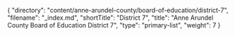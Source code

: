 {
  "directory": "content/anne-arundel-county/board-of-education/district-7",
  "filename": "_index.md",
  "shortTitle": "District 7",
  "title": "Anne Arundel County Board of Education District 7",
  "type": "primary-list",
  "weight": 7
}
